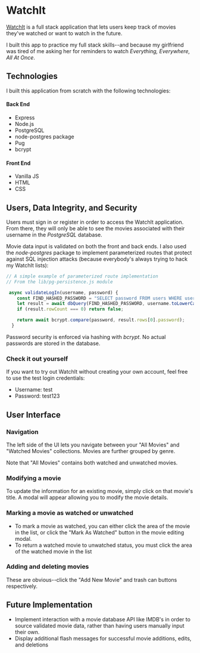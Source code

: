 # WatchIt
[WatchIt](https://powerful-depths-70402-7dc6da54e08a.herokuapp.com/) is a full stack application that lets users keep track of movies they've watched or want to watch in the future. 

I built this app to practice my full stack skills--and because my girlfriend was tired of me asking her for reminders to watch *Everything, Everywhere, All At Once*. 

## Technologies
I built this application from scratch with the following technologies:

#### Back End
- Express
- Node.js
- PostgreSQL
- node-postgres package
- Pug
- bcrypt

#### Front End
- Vanilla JS
- HTML
- CSS

## Users, Data Integrity, and Security
Users must sign in or register in order to access the WatchIt application. From there, they will only be able to see the movies associated with their username in the *PostgreSQL* database.

Movie data input is validated on both the front and back ends. I also used the *node-postgres* package to implement parameterized routes that protect against SQL injection attacks (because everybody's always trying to hack my WatchIt lists):
```javascript
// A simple example of parameterized route implementation 
// From the lib/pg-persistence.js module

 async validateLogIn(username, password) {
    const FIND_HASHED_PASSWORD = "SELECT password FROM users WHERE username = $1";
    let result = await dbQuery(FIND_HASHED_PASSWORD, username.toLowerCase());
    if (result.rowCount === 0) return false;

    return await bcrypt.compare(password, result.rows[0].password);
  }
```
Password security is enforced via hashing with *bcrypt*. No actual passwords are stored in the database. 

### Check it out yourself
If you want to try out WatchIt without creating your own account, feel free to use the test login credentials:
- Username: test
- Password: test123

## User Interface
### Navigation
The left side of the UI lets you navigate between your "All Movies" and "Watched Movies" collections. Movies are further grouped by genre.

Note that "All Movies" contains both watched and unwatched movies.

### Modifying a movie
To update the information for an existing movie, simply click on that movie's title. A modal will appear allowing you to modify the movie details.

### Marking a movie as watched or unwatched
- To mark a movie as watched, you can either click the area of the movie in the list, or click the "Mark As Watched" button in the movie editing modal. 
- To return a watched movie to unwatched status, you must click the area of the watched movie in the list

### Adding and deleting movies
These are obvious--click the "Add New Movie" and trash can buttons respectively. 

## Future Implementation
- Implement interaction with a movie database API like IMDB's in order to source validated movie data, rather than having users manually input their own.
- Display additional flash messages for successful movie additions, edits, and deletions
